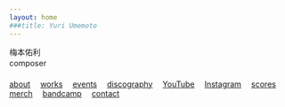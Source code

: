 ```yaml
---
layout: home
###title: Yuri Umemoto
---
```


梅本佑利<br>
composer
　<br>　<br>
[about](/about)&emsp;
[works](/works/)&emsp;
[events](/events/)&emsp;
[discography](/discography/)&emsp;
[YouTube](https://www.youtube.com/@YuriUmemoto)&emsp;
[Instagram](https://www.instagram.com/yuri_umemoto)&emsp;
[scores](/scores)&emsp;
[merch](https://yuriumemoto.bandcamp.com/merch/)&emsp;
[bandcamp](https://yuriumemoto.bandcamp.com/)&emsp;
[contact](/contact)
